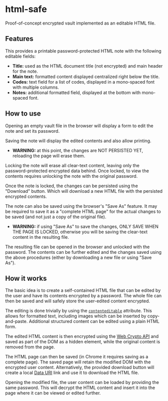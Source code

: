 # html-safe

Proof-of-concept encrypted vault implemented as an editable HTML file.

## Features

This provides a printable password-protected HTML note with the following editable fields:
- **Title:** used as the HTML document title (not encrypted) and main header for the note.
- **Main text:** formatted content displayed centralized right below the title.
- **Codes:** text field for a list of codes, displayed in a mono-spaced font with multiple columns.
- **Notes:** additional formatted field, displayed at the bottom with mono-spaced font.

## How to use

Opening an empty vault file in the browser will display a form to edit the note and set its password. 

Saving the note will display the edited contents and also allow printing. 

- **WARNING:** at this point, the changes are NOT PERSISTED YET, reloading the page will erase them.

Locking the note will erase all clear-text content, leaving only the password-protected encrypted data behind. Once locked, to view the contents requires unlocking the note with the original password.

Once the note is locked, the changes can be persisted using the "Download" button. Which will download a new HTML file with the persisted encrypted contents.

The note can also be saved using the browser's "Save As" feature. It may be required to save it as a "complete HTML page" for the actual changes to be saved (and not just a copy of the original file).

- **WARNING:** if using "Save As" to save the changes, ONLY SAVE WHEN THE PAGE IS LOCKED, otherwise you will be saving the clear-text content in the resulting file.

The resulting file can be opened in the browser and unlocked with the password. The contents can be further edited and the changes saved using the above procedures (either by downloading a new file or using "Save As").

## How it works

The basic idea is to create a self-contained HTML file that can be edited 
by the user and have its contents encrypted by a password. The whole file
can then be saved and will safely store the user-edited content encrypted.

The editing is done trivially by using the [`contenteditable`](https://developer.mozilla.org/en-US/docs/Web/API/HTMLElement/contentEditable)
attribute. This allows for formatted text, including images which can be
inserted by copy-and-paste. Additional structured content can be edited
using a plain HTML form.

The edited HTML content is then encrypted using the [Web Crypto API](https://developer.mozilla.org/en-US/docs/Web/API/Crypto)
and saved as part of the DOM as a hidden element, while the original content
is removed from the page.

The HTML page can then be saved (in Chrome it requires saving as a complete
page). The saved page will retain the modified DOM with the encrypted user
content. Alternatively, the provided download button will create a local
[Data URI](https://developer.mozilla.org/en-US/docs/Web/HTTP/Basics_of_HTTP/Data_URIs)
link and use it to download the HTML file.

Opening the modified file, the user content can be loaded by providing the
same password. This will decrypt the HTML content and insert it into the page
where it can be viewed or edited further.
